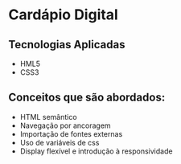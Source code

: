 # Cardápio Digital 

## Tecnologias Aplicadas
- HML5
- CSS3

## Conceitos que são abordados:
- HTML semântico
- Navegação por ancoragem
- Importação de fontes externas
- Uso de variáveis de css
- Display flexível e introdução à responsividade

